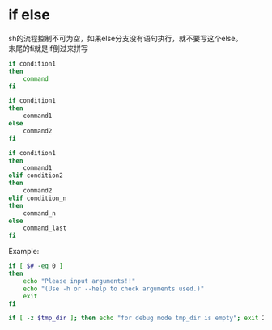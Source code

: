 # if else

sh的流程控制不可为空，如果else分支没有语句执行，就不要写这个else。  
末尾的fi就是if倒过来拼写

```sh
if condition1
then
    command
fi
```

```sh
if condition1
then
    command1
else
    command2
fi
```

```sh
if condition1
then
    command1
elif condition2 
then 
    command2
elif condition_n 
then 
    command_n
else
    command_last
fi
```

Example:
```sh
if [ $# -eq 0 ]
then
    echo "Please input arguments!!"
	echo "(Use -h or --help to check arguments used.)"
    exit
fi
```
```sh
if [ -z $tmp_dir ]; then echo "for debug mode tmp_dir is empty"; exit 255; fi
```
